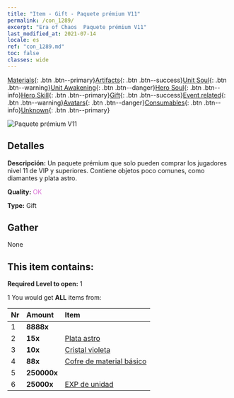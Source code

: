 ```yaml
---
title: "Item - Gift - Paquete prémium V11"
permalink: /con_1289/
excerpt: "Era of Chaos  Paquete prémium V11"
last_modified_at: 2021-07-14
locale: es
ref: "con_1289.md"
toc: false
classes: wide
---
```

 [Materials](/ItemsES/){: .btn .btn--primary}[Artifacts](/ItemsES/Artifacts/){: .btn .btn--success}[Unit Soul](/ItemsES/UnitSoul/){: .btn .btn--warning}[Unit Awakening](/ItemsES/UnitAwakening/){: .btn .btn--danger}[Hero Soul](/ItemsES/HeroSoul/){: .btn .btn--info}[Hero Skill](/ItemsES/HeroSkill/){: .btn .btn--primary}[Gift](/ItemsES/Gift/){: .btn .btn--success}[Event related](/ItemsES/Events/){: .btn .btn--warning}[Avatars](/ItemsES/Avatars/){: .btn .btn--danger}[Consumables](/ItemsES/Consumables/){: .btn .btn--info}[Unknown](/ItemsES/Unknown/){: .btn .btn--primary}

 ![Paquete prémium V11](/images/t/i_905011.png)

## Detalles
 **Descripción:** Un paquete prémium que solo pueden comprar los jugadores nivel 11 de VIP y superiores. Contiene objetos poco comunes, como diamantes y plata astro.

 **Quality:** <span style="color: #DA70D6">OK</span>

 **Type:** Gift

## Gather

  None

## This item contains:

 **Required Level to open:** 1

 1 You would get **ALL** items  from:

  | Nr | Amount |     Item    |
  |:---|:-------|:------------|
  | 1 |  **8888x** | <i class="fas fa-gem"/> |  | 
  | 2 |  **15x** | [Plata astro](/ItemsES/con_969/) |  | 
  | 3 |  **10x** | [Cristal violeta](/ItemsES/con_720/) |  | 
  | 4 |  **88x** | [Cofre de material básico](/ItemsES/con_756/) |  | 
  | 5 |  **250000x** | <i class="fas fa-coins"/> |  | 
  | 6 |  **25000x** | [EXP de unidad](/ItemsES/con_902/) |  | 
